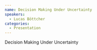 ```yaml
--- 
name: Decision Making Under Uncertainty 
speakers: 
  - Lucas Böttcher
categories:
  - Presentation
---
```


Decision Making Under Uncertainty